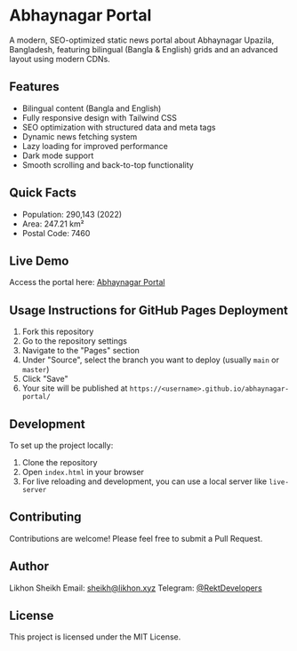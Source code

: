 # Abhaynagar Portal

A modern, SEO-optimized static news portal about Abhaynagar Upazila, Bangladesh, featuring bilingual (Bangla & English) grids and an advanced layout using modern CDNs.

## Features

- Bilingual content (Bangla and English)
- Fully responsive design with Tailwind CSS
- SEO optimization with structured data and meta tags
- Dynamic news fetching system
- Lazy loading for improved performance
- Dark mode support
- Smooth scrolling and back-to-top functionality

## Quick Facts

- Population: 290,143 (2022)
- Area: 247.21 km²
- Postal Code: 7460

## Live Demo

Access the portal here: [Abhaynagar Portal](https://rekt-developer.github.io/abhaynagar-portal/)

## Usage Instructions for GitHub Pages Deployment

1. Fork this repository
2. Go to the repository settings
3. Navigate to the "Pages" section
4. Under "Source", select the branch you want to deploy (usually `main` or `master`)
5. Click "Save"
6. Your site will be published at `https://<username>.github.io/abhaynagar-portal/`

## Development

To set up the project locally:

1. Clone the repository
2. Open `index.html` in your browser
3. For live reloading and development, you can use a local server like `live-server`

## Contributing

Contributions are welcome! Please feel free to submit a Pull Request.

## Author

Likhon Sheikh
Email: sheikh@likhon.xyz
Telegram: [@RektDevelopers](https://t.me/RektDevelopers)

## License

This project is licensed under the MIT License.